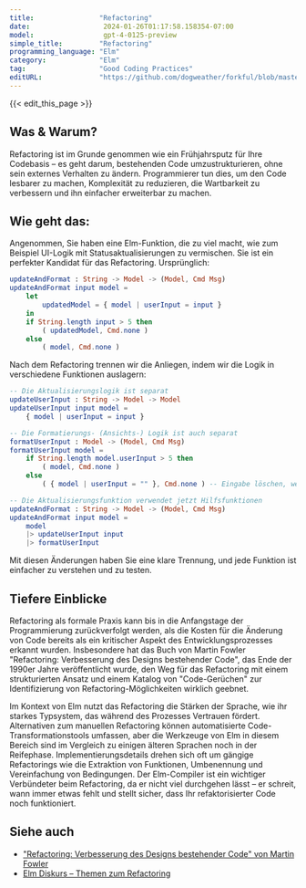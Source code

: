 ```yaml
---
title:                "Refactoring"
date:                  2024-01-26T01:17:58.158354-07:00
model:                 gpt-4-0125-preview
simple_title:         "Refactoring"
programming_language: "Elm"
category:             "Elm"
tag:                  "Good Coding Practices"
editURL:              "https://github.com/dogweather/forkful/blob/master/content/de/elm/refactoring.md"
---
```


{{< edit_this_page >}}

## Was & Warum?
Refactoring ist im Grunde genommen wie ein Frühjahrsputz für Ihre Codebasis – es geht darum, bestehenden Code umzustrukturieren, ohne sein externes Verhalten zu ändern. Programmierer tun dies, um den Code lesbarer zu machen, Komplexität zu reduzieren, die Wartbarkeit zu verbessern und ihn einfacher erweiterbar zu machen.

## Wie geht das:
Angenommen, Sie haben eine Elm-Funktion, die zu viel macht, wie zum Beispiel UI-Logik mit Statusaktualisierungen zu vermischen. Sie ist ein perfekter Kandidat für das Refactoring. Ursprünglich:

```Elm
updateAndFormat : String -> Model -> (Model, Cmd Msg)
updateAndFormat input model =
    let
        updatedModel = { model | userInput = input }
    in
    if String.length input > 5 then
        ( updatedModel, Cmd.none )
    else
        ( model, Cmd.none )
```

Nach dem Refactoring trennen wir die Anliegen, indem wir die Logik in verschiedene Funktionen auslagern:

```Elm
-- Die Aktualisierungslogik ist separat
updateUserInput : String -> Model -> Model
updateUserInput input model = 
    { model | userInput = input }

-- Die Formatierungs- (Ansichts-) Logik ist auch separat
formatUserInput : Model -> (Model, Cmd Msg)
formatUserInput model =
    if String.length model.userInput > 5 then
        ( model, Cmd.none )
    else
        ( { model | userInput = "" }, Cmd.none ) -- Eingabe löschen, wenn sie zu kurz ist, als ein Beispielregel.

-- Die Aktualisierungsfunktion verwendet jetzt Hilfsfunktionen
updateAndFormat : String -> Model -> (Model, Cmd Msg)
updateAndFormat input model =
    model
    |> updateUserInput input
    |> formatUserInput
```
Mit diesen Änderungen haben Sie eine klare Trennung, und jede Funktion ist einfacher zu verstehen und zu testen.

## Tiefere Einblicke
Refactoring als formale Praxis kann bis in die Anfangstage der Programmierung zurückverfolgt werden, als die Kosten für die Änderung von Code bereits als ein kritischer Aspekt des Entwicklungsprozesses erkannt wurden. Insbesondere hat das Buch von Martin Fowler "Refactoring: Verbesserung des Designs bestehender Code", das Ende der 1990er Jahre veröffentlicht wurde, den Weg für das Refactoring mit einem strukturierten Ansatz und einem Katalog von "Code-Gerüchen" zur Identifizierung von Refactoring-Möglichkeiten wirklich geebnet.

Im Kontext von Elm nutzt das Refactoring die Stärken der Sprache, wie ihr starkes Typsystem, das während des Prozesses Vertrauen fördert. Alternativen zum manuellen Refactoring können automatisierte Code-Transformationstools umfassen, aber die Werkzeuge von Elm in diesem Bereich sind im Vergleich zu einigen älteren Sprachen noch in der Reifephase. Implementierungsdetails drehen sich oft um gängige Refactorings wie die Extraktion von Funktionen, Umbenennung und Vereinfachung von Bedingungen. Der Elm-Compiler ist ein wichtiger Verbündeter beim Refactoring, da er nicht viel durchgehen lässt – er schreit, wann immer etwas fehlt und stellt sicher, dass Ihr refaktorisierter Code noch funktioniert.

## Siehe auch
- ["Refactoring: Verbesserung des Designs bestehender Code" von Martin Fowler](https://martinfowler.com/books/refactoring.html)
- [Elm Diskurs – Themen zum Refactoring](https://discourse.elm-lang.org/search?q=refactoring)
